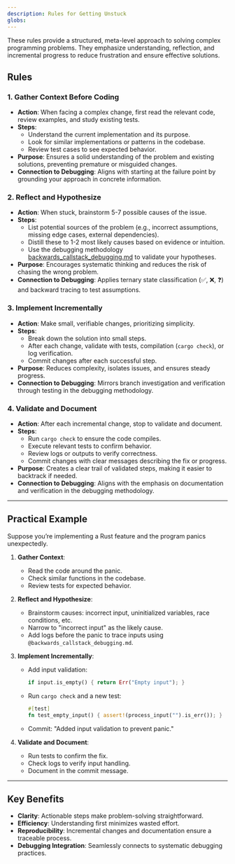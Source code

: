 ```yaml
---
description: Rules for Getting Unstuck
globs: 
---
```

These rules provide a structured, meta-level approach to solving complex programming problems. They emphasize understanding, reflection, and incremental progress to reduce frustration and ensure effective solutions.

## Rules

### 1. Gather Context Before Coding

- **Action**: When facing a complex change, first read the relevant code, review examples, and study existing tests.
- **Steps**:
  - Understand the current implementation and its purpose.
  - Look for similar implementations or patterns in the codebase.
  - Review test cases to see expected behavior.
- **Purpose**: Ensures a solid understanding of the problem and existing solutions, preventing premature or misguided changes.
- **Connection to Debugging**: Aligns with starting at the failure point by grounding your approach in concrete information.

### 2. Reflect and Hypothesize

- **Action**: When stuck, brainstorm 5-7 possible causes of the issue.
- **Steps**:
  - List potential sources of the problem (e.g., incorrect assumptions, missing edge cases, external dependencies).
  - Distill these to 1-2 most likely causes based on evidence or intuition.
  - Use the debugging methodology [backwards_callstack_debugging.md](mdc:.roo/rules/backwards_callstack_debugging.md) to validate your hypotheses.
- **Purpose**: Encourages systematic thinking and reduces the risk of chasing the wrong problem.
- **Connection to Debugging**: Applies ternary state classification (✅, ❌, ❓) and backward tracing to test assumptions.

### 3. Implement Incrementally

- **Action**: Make small, verifiable changes, prioritizing simplicity.
- **Steps**:
  - Break down the solution into small steps.
  - After each change, validate with tests, compilation (`cargo check`), or log verification.
  - Commit changes after each successful step.
- **Purpose**: Reduces complexity, isolates issues, and ensures steady progress.
- **Connection to Debugging**: Mirrors branch investigation and verification through testing in the debugging methodology.

### 4. Validate and Document

- **Action**: After each incremental change, stop to validate and document.
- **Steps**:
  - Run `cargo check` to ensure the code compiles.
  - Execute relevant tests to confirm behavior.
  - Review logs or outputs to verify correctness.
  - Commit changes with clear messages describing the fix or progress.
- **Purpose**: Creates a clear trail of validated steps, making it easier to backtrack if needed.
- **Connection to Debugging**: Aligns with the emphasis on documentation and verification in the debugging methodology.

---

## Practical Example

Suppose you’re implementing a Rust feature and the program panics unexpectedly.

1. **Gather Context**:
   - Read the code around the panic.
   - Check similar functions in the codebase.
   - Review tests for expected behavior.

2. **Reflect and Hypothesize**:
   - Brainstorm causes: incorrect input, uninitialized variables, race conditions, etc.
   - Narrow to "incorrect input" as the likely cause.
   - Add logs before the panic to trace inputs using `@backwards_callstack_debugging.md`.

3. **Implement Incrementally**:
   - Add input validation:
     ```rust
     if input.is_empty() { return Err("Empty input"); }
     ```
   - Run `cargo check` and a new test:
     ```rust
     #[test]
     fn test_empty_input() { assert!(process_input("").is_err()); }
     ```
   - Commit: "Added input validation to prevent panic."

4. **Validate and Document**:
   - Run tests to confirm the fix.
   - Check logs to verify input handling.
   - Document in the commit message.

---

## Key Benefits

- **Clarity**: Actionable steps make problem-solving straightforward.
- **Efficiency**: Understanding first minimizes wasted effort.
- **Reproducibility**: Incremental changes and documentation ensure a traceable process.
- **Debugging Integration**: Seamlessly connects to systematic debugging practices.